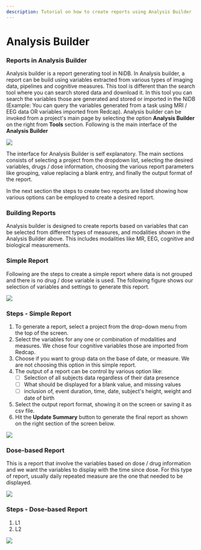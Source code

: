 ```yaml
---
description: Tutorial on how to create reports using Analysis Builder
---
```


# Analysis Builder

### Reports in Analysis Builder

Analysis builder is a report generating tool in NiDB. In Analysis builder, a report can be build using variables extracted from various types of imaging data, pipelines and cognitive measures. This tool is different than the search tool where you can search stored data and download it. In this tool you can search the variables those are generated and stored or imported in the NiDB (Example: You can query the variables generated from a task using MRI / EEG data OR variables imported from Redcap). Analysis builder can be invoked from a project's main page by selecting the option **Analysis Builder** on the right from **Tools** section. Following is the main interface of the **Analysis Builder**

![](<../.gitbook/assets/image (2) (2).png>)

The interface for Analysis Builder is self explanatory. The main sections consists of selecting a project from the dropdown list, selecting the desired variables, drugs / dose information, choosing the various report parameters like grouping, value replacing a blank entry, and finally the output format of the report.&#x20;

In the next section the steps to create two reports are listed showing how various options can be employed to create a desired report.&#x20;

### Building Reports

Analysis builder is designed to create reports based on variables that can be selected from different types of measures, and modalities shown in the Analysis Builder above. This includes modalities like MR, EEG, cognitive and biological measurements.

### **Simple Report**

Following are the steps to create a simple report where data is not grouped and there is no drug / dose variable is used. The following figure shows our selection of variables and settings to generate this report.

![](<../.gitbook/assets/image (6).png>)

### Steps - Simple Report

1. To generate a report, select a project from the drop-down menu from the top of the screen.
2. Select the variables for any one or combination of modalities and measures. We chose four cognitive variables those are imported from Redcap.
3. Choose if you want to group data on the base of date, or measure. We are not choosing this option in this simple report.
4. The output of a report can be control by various option like:
   * [ ] Selection of all subjects data regardless of their data presence
   * [ ] What should be displayed for a blank value, and missing values
   * [ ] inclusion of, event duration, time, date, subject's height, weight and date of birth
5. Select the output report format, showing it on the screen or saving it as csv file.
6. Hit the **Update Summary** button to generate the final report as shown on the right section of the screen below.

![](<../.gitbook/assets/image (6) (2).png>)

### Dose-based Report

This is a report that involve the variables based on dose / drug information and we want the variables to display with the time since dose. For this type of report, usually daily repeated measure are the one that needed to be displayed.

![](<../.gitbook/assets/image (4).png>)

### Steps - Dose-based Report

1. L1
2. L2

![](../.gitbook/assets/image.png)

